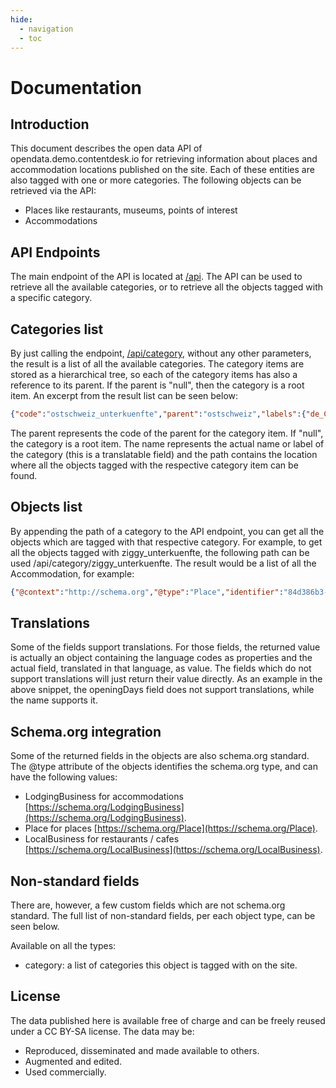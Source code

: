 ```yaml
---
hide:
  - navigation
  - toc
---
```


# Documentation

## Introduction

This document describes the open data API of opendata.demo.contentdesk.io for retrieving information about places and accommodation locations published on the site. Each of these entities are also tagged with one or more categories. The following objects can be retrieved via the API:

* Places like restaurants, museums, points of interest
* Accommodations

## API Endpoints

The main endpoint of the API is located at [/api](/api). The API can be used to retrieve all the available categories, or to retrieve all the objects tagged with a specific category.

## Categories list

By just calling the endpoint, [/api/category](/api/category.json), without any other parameters, the result is a list of all the available categories. The category items are stored as a hierarchical tree, so each of the category items has also a reference to its parent. If the parent is "null", then the category is a root item. An excerpt from the result list can be seen below:

```json
{"code":"ostschweiz_unterkuenfte","parent":"ostschweiz","labels":{"de_CH":"Unterkünfte","en_US":"Accommodation","fr_FR":"Hébergement","it_IT":"Alloggio"}}
```

The parent represents the code of the parent for the category item. If "null", the category is a root item. The name represents the actual name or label of the category (this is a translatable field) and the path contains the location where all the objects tagged with the respective category item can be found.

## Objects list

By appending the path of a category to the API endpoint, you can get all the objects which are tagged with that respective category. For example, to get all the objects tagged with ziggy_unterkuenfte, the following path can be used /api/category/ziggy_unterkuenfte. The result would be a list of all the Accommodation, for example:

```json
{"@context":"http://schema.org","@type":"Place","identifier":"84d386b3-5fd5-4c8f-ad6a-0958086fb50d","category":["ostschweiz_ferienwohnung","ostschweiz_unterkuenfte","ostschweiz_unterkuenfte_aussergewoehnlich"],"dateCreated":"2021-06-16T14:04:14+02:00","dateModified":"2022-06-20T22:19:49+02:00","name":{"de_CH":"Swissyurt","en_US":"Swissyurt","fr_FR":"Swissyurt","it_IT":"Swissyurt"},"disambiguatingDescription":{"de_CH":"Die liebevoll selbst gebaute Jurte \u00abSwissyurt\u00bb ausserhalb von Bischofszell ist eine kleine runde Oase, um die Seele baumeln zu lassen. Für Entdeckerinnen und Naturliebhaber! "},"description":{"de_CH":"Das von den Gastgebern selbst errichtete \u00abZelt\u00bb, das seinen Ursprung bei den Nomaden in Zentralasien hat, beherbergt auf rund 20 Quadratmetern bis zu vier Personen. Eingerichtet ist die Swissyurt ähnlich einem kleinen Studio – nur mit einer Prise mehr Abenteuer. So kocht man etwa auf einem zweiflammigen Gasrechaud vor dem Eingang und heizt an kälteren Tagen mit einem Holzofen. \n\nAuf der Terrasse geniesst man einen herrlichen Blick auf die Flusslandschaft der Sitter und ist umgeben von Wiesen, Wald und Feldern. Ein kleiner Holzkohlengrill lädt zum sommerlichen Grillplausch, ein Spielplatz zum Schaukeln und Wippen. Ein eigenes WC und Dusche befinden sich im 30 Meter entfernten Wohnhaus. "},"license":"cc0","address":{"addressCountry":"ch","addressLocality":"Bischofszell / Eberswil","postalCode":"9220","streetAddress":"Eberswilerstrasse 15 A","telephone":"+41 71 422 12 15","email":"swissyurt@gmail.com","url":"http://swissyurt.business.site/?utm_source=tgt.pim.tso.ch\u0026utm_medium=Standard\u0026utm_campaign=DestinationData\u0026utm_source=ost.pim.tso.ch\u0026utm_medium=Standard\u0026utm_campaign=DestinationData"},"geo":{"@type":"GeoCoordinates","latitude":"47.5017361","longitude":"9.2613015"},"openstreetmap_id":"6284663052","google_place_id":"ChIJpWbCvHvkmkcRt6XfVtCVjQw","image":"https://ostpimtsoch.sos-ch-dk-2.exoscale-cdn.com/catalog/1/b/3/d/1b3dda6a4a5e1b03eb7b9a0330cf2e4c6e6a603e_04f5b6aa4bb81856fcdc1207994010d7.JPG","Opens":["Friday","Monday","Saturday","Sunday","Thursday","Tuesday","Wednesday"]}
```

## Translations

Some of the fields support translations. For those fields, the returned value is actually an object containing the language codes as properties and the actual field, translated in that language, as value. The fields which do not support translations will just return their value directly. As an example in the above snippet, the openingDays field does not support translations, while the name supports it.

## Schema.org integration

Some of the returned fields in the objects are also schema.org standard. The @type attribute of the objects identifies the schema.org type, and can have the following values:

* LodgingBusiness for accommodations [https://schema.org/LodgingBusiness](https://schema.org/LodgingBusiness).
* Place for places [https://schema.org/Place](https://schema.org/Place).
* LocalBusiness for restaurants / cafes [https://schema.org/LocalBusiness](https://schema.org/LocalBusiness).

## Non-standard fields

There are, however, a few custom fields which are not schema.org standard. The full list of non-standard fields, per each object type, can be seen below.

Available on all the types:

* category: a list of categories this object is tagged with on the site.

## License

The data published here is available free of charge and can be freely reused under a CC BY-SA license. The data may be:

* Reproduced, disseminated and made available to others.
* Augmented and edited.
* Used commercially.
